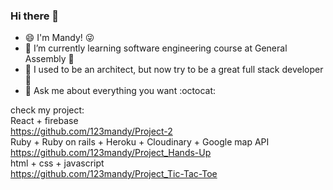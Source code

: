 ### Hi there 👋

- 😄 I'm Mandy! :stuck_out_tongue_winking_eye:  </br>
- 🌱 I’m currently learning software engineering course at General Assembly :school_satchel: </br>
- 🤔 I used to be an architect, but now try to be a great full stack developer :clap: </br>
- 💬 Ask me about everything you want :octocat: </br>

check my project: </br>
React + firebase </br>
https://github.com/123mandy/Project-2 </br>
Ruby + Ruby on rails + Heroku + Cloudinary + Google map API </br>
https://github.com/123mandy/Project_Hands-Up </br>
html + css + javascript </br>
https://github.com/123mandy/Project_Tic-Tac-Toe




